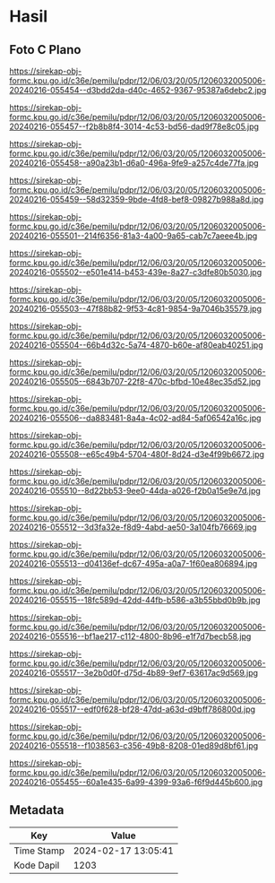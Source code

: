 # Hasil

## Foto C Plano

https://sirekap-obj-formc.kpu.go.id/c36e/pemilu/pdpr/12/06/03/20/05/1206032005006-20240216-055454--d3bdd2da-d40c-4652-9367-95387a6debc2.jpg

https://sirekap-obj-formc.kpu.go.id/c36e/pemilu/pdpr/12/06/03/20/05/1206032005006-20240216-055457--f2b8b8f4-3014-4c53-bd56-dad9f78e8c05.jpg

https://sirekap-obj-formc.kpu.go.id/c36e/pemilu/pdpr/12/06/03/20/05/1206032005006-20240216-055458--a90a23b1-d6a0-496a-9fe9-a257c4de77fa.jpg

https://sirekap-obj-formc.kpu.go.id/c36e/pemilu/pdpr/12/06/03/20/05/1206032005006-20240216-055459--58d32359-9bde-4fd8-bef8-09827b988a8d.jpg

https://sirekap-obj-formc.kpu.go.id/c36e/pemilu/pdpr/12/06/03/20/05/1206032005006-20240216-055501--214f6356-81a3-4a00-9a65-cab7c7aeee4b.jpg

https://sirekap-obj-formc.kpu.go.id/c36e/pemilu/pdpr/12/06/03/20/05/1206032005006-20240216-055502--e501e414-b453-439e-8a27-c3dfe80b5030.jpg

https://sirekap-obj-formc.kpu.go.id/c36e/pemilu/pdpr/12/06/03/20/05/1206032005006-20240216-055503--47f88b82-9f53-4c81-9854-9a7046b35579.jpg

https://sirekap-obj-formc.kpu.go.id/c36e/pemilu/pdpr/12/06/03/20/05/1206032005006-20240216-055504--66b4d32c-5a74-4870-b60e-af80eab40251.jpg

https://sirekap-obj-formc.kpu.go.id/c36e/pemilu/pdpr/12/06/03/20/05/1206032005006-20240216-055505--6843b707-22f8-470c-bfbd-10e48ec35d52.jpg

https://sirekap-obj-formc.kpu.go.id/c36e/pemilu/pdpr/12/06/03/20/05/1206032005006-20240216-055506--da883481-8a4a-4c02-ad84-5af06542a16c.jpg

https://sirekap-obj-formc.kpu.go.id/c36e/pemilu/pdpr/12/06/03/20/05/1206032005006-20240216-055508--e65c49b4-5704-480f-8d24-d3e4f99b6672.jpg

https://sirekap-obj-formc.kpu.go.id/c36e/pemilu/pdpr/12/06/03/20/05/1206032005006-20240216-055510--8d22bb53-9ee0-44da-a026-f2b0a15e9e7d.jpg

https://sirekap-obj-formc.kpu.go.id/c36e/pemilu/pdpr/12/06/03/20/05/1206032005006-20240216-055512--3d3fa32e-f8d9-4abd-ae50-3a104fb76669.jpg

https://sirekap-obj-formc.kpu.go.id/c36e/pemilu/pdpr/12/06/03/20/05/1206032005006-20240216-055513--d04136ef-dc67-495a-a0a7-1f60ea806894.jpg

https://sirekap-obj-formc.kpu.go.id/c36e/pemilu/pdpr/12/06/03/20/05/1206032005006-20240216-055515--18fc589d-42dd-44fb-b586-a3b55bbd0b9b.jpg

https://sirekap-obj-formc.kpu.go.id/c36e/pemilu/pdpr/12/06/03/20/05/1206032005006-20240216-055516--bf1ae217-c112-4800-8b96-e1f7d7becb58.jpg

https://sirekap-obj-formc.kpu.go.id/c36e/pemilu/pdpr/12/06/03/20/05/1206032005006-20240216-055517--3e2b0d0f-d75d-4b89-9ef7-63617ac9d569.jpg

https://sirekap-obj-formc.kpu.go.id/c36e/pemilu/pdpr/12/06/03/20/05/1206032005006-20240216-055517--edf0f628-bf28-47dd-a63d-d9bff786800d.jpg

https://sirekap-obj-formc.kpu.go.id/c36e/pemilu/pdpr/12/06/03/20/05/1206032005006-20240216-055518--f1038563-c356-49b8-8208-01ed89d8bf61.jpg

https://sirekap-obj-formc.kpu.go.id/c36e/pemilu/pdpr/12/06/03/20/05/1206032005006-20240216-055455--60a1e435-6a99-4399-93a6-f6f9d445b600.jpg


## Metadata

| Key        | Value               |
| ---------- | ------------------- |
| Time Stamp | 2024-02-17 13:05:41 |
| Kode Dapil | 1203                |



